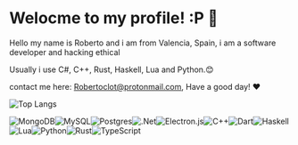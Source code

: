 # Welocme to my profile! :P 👋
Hello my name is Roberto and i am from Valencia, Spain, i am a software developer and hacking ethical

Usually i use C#, C++, Rust, Haskell, Lua and Python.😊

contact me here: Robertoclot@protonmail.com, Have a good day! ❤

![Top Langs](https://github-readme-stats.vercel.app/api/top-langs/?username=RobertoLFRA&theme=onedark)

![MongoDB](https://img.shields.io/badge/MongoDB-%234ea94b.svg?style=for-the-badge&logo=mongodb&logoColor=white)![MySQL](https://img.shields.io/badge/mysql-%2300f.svg?style=for-the-badge&logo=mysql&logoColor=white)![Postgres](https://img.shields.io/badge/postgres-%23316192.svg?style=for-the-badge&logo=postgresql&logoColor=white)![.Net](https://img.shields.io/badge/.NET-5C2D91?style=for-the-badge&logo=.net&logoColor=white)![Electron.js](https://img.shields.io/badge/Electron-191970?style=for-the-badge&logo=Electron&logoColor=white)![C++](https://img.shields.io/badge/c++-%2300599C.svg?style=for-the-badge&logo=c%2B%2B&logoColor=white)![Dart](https://img.shields.io/badge/dart-%230175C2.svg?style=for-the-badge&logo=dart&logoColor=white)![Haskell](https://img.shields.io/badge/Haskell-5e5086?style=for-the-badge&logo=haskell&logoColor=white)![Lua](https://img.shields.io/badge/lua-%232C2D72.svg?style=for-the-badge&logo=lua&logoColor=white)![Python](https://img.shields.io/badge/python-3670A0?style=for-the-badge&logo=python&logoColor=ffdd54)![Rust](https://img.shields.io/badge/rust-%23000000.svg?style=for-the-badge&logo=rust&logoColor=white)![TypeScript](https://img.shields.io/badge/typescript-%23007ACC.svg?style=for-the-badge&logo=typescript&logoColor=white)
